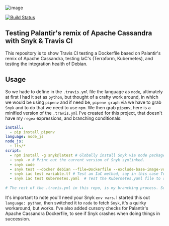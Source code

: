 ![image](https://user-images.githubusercontent.com/20936398/146291011-e2a74fa8-c94d-4ab1-87d0-4a64137d141b.png)

[![Build Status](https://app.travis-ci.com/Montana/snyk-palantir-cassandra.svg?branch=master)](https://app.travis-ci.com/Montana/snyk-palantir-cassandra)


## Testing Palantir's remix of Apache Cassandra with Snyk & Travis CI

This repository is to show Travis CI testing a Dockerfile based on Palantir's remix of Apache Cassandra, testing IaC's (Terraform, Kubernetes), and testing the integration health of Debian.

## Usage 

So we hade to define in the `.travis.yml` file the language as `node`, ultimately at first I had it set as `python`, but thought of a crafty work around, in which we would be using `pipenv` and if need be, `pipenv graph` via we have to grab `Snyk` and to do that we need to use `npm`. We then grab `pipenv`, here is a minified version of the `.travis.yml` I've created for this project, that doesn't have my `regex` expressions, and branching conditionals:

```yaml
install:
  - pip install pipenv
language: node_js
node_js:
  - lts/*
script:
  - npm install -g snyk@latest # Globally install Snyk via node package manager, using condition `@latest` for latest version.
  - snyk -v # Print out the current version of Snyk symlinked. 
  - snyk code
  - snyk test --docker debian --file=Dockerfile --exclude-base-image-vulns # Scan the Palantir Cassandra container. 
  - snyk iac test variable.tf # Test an IaC method, say in this case Terraform. With simple variables that really equal to moot.
  - snyk iac test Kubernetes.yaml  # Test the Kubernetes.yaml file to see if there's any vuln's, this is defined to run on nginx.
  
# The rest of the .travis.yml in this repo, is my branching process. So if you look at the existing .travis.yml in this repo, and wonder why it's different, that's the reason. The above snippet will get you going. 
```
It's important to note you'll need your Snyk `env vars`. I started this out `language: python`, then switched it to `node` to fetch `Snyk`, it's a quirky workaround, but works. I've also added cursory checks for Palantir's Apache Cassandra Dockerfile, to see if Snyk crashes when doing things in succession.

